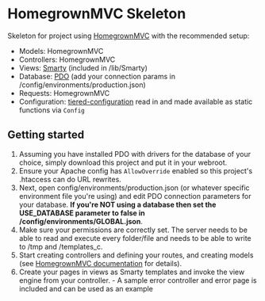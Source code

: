 # HomegrownMVC Skeleton
Skeleton for project using [HomegrownMVC](https://github.com/konapun/HomegrownMVC) with the recommended setup:
  * Models: HomegrownMVC
  * Controllers: HomegrownMVC
  * Views: [Smarty](http://www.smarty.net/) (included in /lib/Smarty)
  * Database: [PDO](http://php.net/pdo) (add your connection params in /config/environments/production.json)
  * Requests: HomegrownMVC
  * Configuration: [tiered-configuration](https://github.com/konapun/tiered-configuration) read in and made available as static functions via `Config`

## Getting started
  1. Assuming you have installed PDO with drivers for the database of your choice, simply download this project and put it in your webroot.
  2. Ensure your Apache config has `AllowOverride` enabled so this project's .htaccess can do URL rewrites.
  3. Next, open config/environments/production.json (or whatever specific environment file you're using) and edit PDO connection parameters for your database. **If you're NOT using a database then set the USE_DATABASE parameter to false in /config/environments/GLOBAL.json**.
  4. Make sure your permissions are correctly set. The server needs to be able to read and execute every folder/file and needs to be able to write to /tmp and /templates_c.
  5. Start creating controllers and defining your routes, and creating models (see [HomegrownMVC documentation](https://github.com/konapun/HomegrownMVC) for details).
  6. Create your pages in views as Smarty templates and invoke the view engine from your controller.
    - A sample error controller and error page is included and can be used as an example
